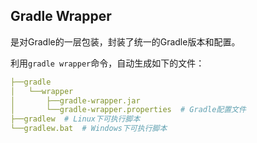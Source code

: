 ## Gradle Wrapper

是对Gradle的一层包装，封装了统一的Gradle版本和配置。

利用`gradle wrapper`命令，自动生成如下的文件：

```yml
├──gradle
│   └──wrapper
│       ├──gradle-wrapper.jar
│       └──gradle-wrapper.properties  # Gradle配置文件
├──gradlew  # Linux下可执行脚本
└──gradlew.bat  # Windows下可执行脚本
```
